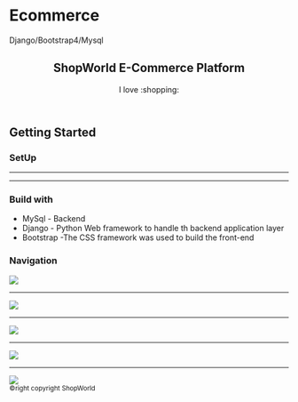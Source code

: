 # Ecommerce
Django/Bootstrap4/Mysql
<header>
<h2> ShopWorld E-Commerce Platform</h2>
  <p>I love :shopping:</p>
</header>
<body>
  <h2>Getting Started </h2>
  <section id = "installation">
    <h3> SetUp </h3>
    <hr>
    
  </section>
  <hr>
  <section id= "build_with">
  <h3>Build with</h3>
  <div class = "build">
    <ul>
      <li>MySql - Backend</li>
      <li>Django - Python Web framework to handle th backend application layer</li>
      <li>Bootstrap -The CSS framework was used to build the front-end </li>
    </ul>
  </div>
  </section>
<h3>Navigation</h3>
<div class = "Home">
  <img src = "https://github.com/ViktoryiaStrylets/Ecommerce/blob/master/blog/static/blog/Annotation%202020-04-08%20125109.png">
</div>
<hr>
<div class = "Login">
  <img src = "https://github.com/ViktoryiaStrylets/Ecommerce/blob/master/blog/static/blog/LOGIN.png">
</div>
<hr>
<div class = "Search">
  <img src = "https://github.com/ViktoryiaStrylets/Ecommerce/blob/master/blog/static/blog/search_sort.png">
</div>
<hr>
<div class = "Cart">
  <img src = "https://github.com/ViktoryiaStrylets/Ecommerce/blob/master/blog/static/blog/CART.png">
</div>
<hr>
<div class = "Cart">
  <img src = "https://github.com/ViktoryiaStrylets/Ecommerce/blob/master/blog/static/blog/REVIEW.png">
</div>
<small>&copyright copyright ShopWorld</small>
</body>
